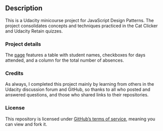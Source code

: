 ## Description

This is a Udacity minicourse project for JavaScript Design Patterns. The project consolidates concepts and techniques practiced in the Cat Clicker and Udacity Retain quizzes.

### Project details

The [page](http://lagracia.github.io/school-attendance/) features a table with student names, checkboxes for days attended, and a column for the total number of absences.

### Credits

As always, I completed this project mainly by learning from others in the Udacity discussion forum and GitHub, so thanks to all who posted and answered questions, and those who shared links to their repositories.

### License

This repository is licensed under [GitHub’s terms of service](https://help.github.com/articles/github-terms-of-service/), meaning you can view and fork it.